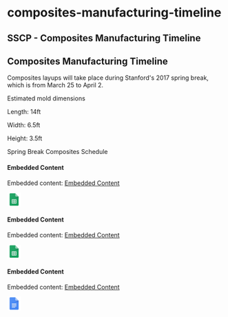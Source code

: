 # composites-manufacturing-timeline

## SSCP - Composites Manufacturing Timeline

## Composites Manufacturing Timeline

Composites layups will take place during Stanford's 2017 spring break, which is from March 25 to April 2.

Estimated mold dimensions

Length: 14ft

Width: 6.5ft

Height: 3.5ft

Spring Break Composites Schedule

#### Embedded Content

Embedded content: [Embedded Content](./)

![](../../../../../assets/sheets_32dp.png)

#### Embedded Content

Embedded content: [Embedded Content](./)

![](../../../../../assets/sheets_32dp.png)

#### Embedded Content

Embedded content: [Embedded Content](./)

![](../../../../../assets/docs_32dp.png)
